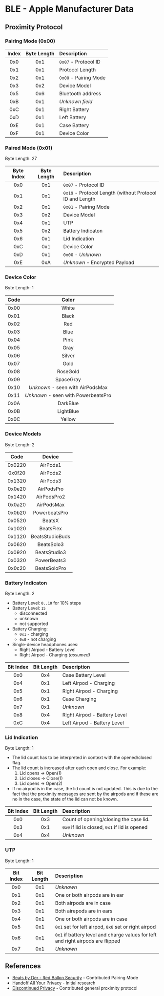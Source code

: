 # BLE - Apple Manufacturer Data

## Proximity Protocol

### Pairing Mode (0x00)

| Index | Byte Length | Description |
|:-----:|:-----------:|:------------|
| 0x0 | 0x1 | `0x07` - Protocol ID |
| 0x1 | 0x1 | Protocol Length |
| 0x2 | 0x1 | `0x00` - Pairing Mode |
| 0x3 | 0x2 | Device Model |
| 0x5 | 0x6 | Bluetooth address |
| 0xB | 0x1 | *Unknown field* |
| 0xC | 0x1 | Right Battery |
| 0xD | 0x1 | Left Battery |
| 0xE | 0x1 | Case Battery |
| 0xF | 0x1 | Device Color |


### Paired Mode (0x01)

Byte Length: 27

| Byte Index | Byte Length | Description |
|:----------:|:-----------:|:------------|
| 0x0 | 0x1 | `0x07` - Protocol ID |
| 0x1 | 0x1 | `0x19` - Protocol Length (without Protocol ID and Length|
| 0x2 | 0x1 | `0x01` - Pairing Mode |
| 0x3 | 0x2 | Device Model |
| 0x4 | 0x1 | UTP |
| 0x5 | 0x2 | Battery Indicaton |
| 0x6 | 0x1 | Lid Indication |
| 0xC | 0x1 | Device Color |
| 0xD | 0x1 | `0x00` - *Unknown* |
| 0xE | 0xA | *Unknown* - Encrypted Payload |


### Device Color

Byte Length: 1

| Code | Color |
|:----:|:-----:|
| 0x00 | White |
| 0x01 | Black |
| 0x02 | Red |
| 0x03 | Blue |
| 0x04 | Pink |
| 0x05 | Gray |
| 0x06 | Silver |
| 0x07 | Gold |
| 0x08 | RoseGold |
| 0x09 | SpaceGray |
| 0x10 | *Unknown* - seen with AirPodsMax |
| 0x11 | *Unknown* - seen with PowerbeatsPro |
| 0x0A | DarkBlue |
| 0x0B | LightBlue |
| 0x0C | Yellow |

### Device Models

Byte Length: 2

| Code | Device |
|:----:|:------:|
| 0x0220 | AirPods1 |
| 0x0f20 | AirPods2 |
| 0x1320 | AirPods3 |
| 0x0e20 | AirPodsPro |
| 0x1420 | AirPodsPro2 | 
| 0x0a20 | AirPodsMax |
| 0x0b20 | PowerbeatsPro |
| 0x0520 | BeatsX |
| 0x1020 | BeatsFlex |
| 0x1120 | BeatsStudioBuds |
| 0x0620 | BeatsSolo3 |
| 0x0920 | BeatsStudio3 |
| 0x0320 | PowerBeats3 |
| 0x0c20 | BeatsSoloPro |

### Battery Indicaton

Byte Length: 2

* Battery Level: `0..10` for 10% steps
* Battery Level: `15`
  * disconnected
  * unknown
  * not supported
* Battery Charging: 
  * `0x1` - charging
  * `0x0` - not charging
* Single-device headphones uses:
  * Right Airpod - Battery Level
  * Right Airpod - Charging *(assumed)*

| Bit Index | Bit Length | Description |
|:---------:|:----------:|:------------|
| 0x0 | 0x4 | Case Battery Level |
| 0x4 | 0x1 | Left Airpod - Charging |
| 0x5 | 0x1 | Right Airpod - Charging |
| 0x6 | 0x1 | Case Charging |
| 0x7 | 0x1 | *Unknown* |
| 0x8 | 0x4 | Right Airpod - Battery Level |
| 0xC | 0x4 | Left Airpod - Battery Level  |


### Lid Indication

Byte Length: 1

* The lid count has to be interpreted in context with the opened/closed flag.
* The lid count is increased after each open and close. For example:
  1. Lid opens -> Open(1)
  2. Lid closes -> Close(1)
  3. Lid opens -> Open(2)
* If no airpod is in the case, the lid count is not updated. This is due to the fact that the 
  proximity messages are sent by the airpods and if these are no in the case, the state of the lid can not be known.

| Bit Index | Bit Length | Description |
|:---------:|:----------:|:------------|
| 0x0 | 0x3 | Count of opening/closing the case lid. |
| 0x3 | 0x1 | `0x0` if lid is closed, `0x1` if lid is opened |
| 0x4 | 0x4 | *Unknown* |


### UTP

Byte Length: 1

| Bit Index | Bit Length | Description |
|:---------:|:----------:|:------------|
| 0x0 | 0x1 | *Unknown* |
| 0x1 | 0x1 | One or both airpods are in ear |
| 0x2 | 0x1 | Both airpods are in case |
| 0x3 | 0x1 | Both airepods are in ears |
| 0x4 | 0x1 | One or both airpods are in case |
| 0x5 | 0x1 | `0x1` set for left airpod, `0x0` set or right airpod |
| 0x6 | 0x1 | `0x1` if battery level and charge values for left and right airpods are flipped |
| 0x7 | 0x1 | *Unknown* |

## References

* [Beats by Der - Red Ballon Security](https://redballoonsecurity.com/baets/) - Contributed Pairing Mode
* [Handoff All Your Privacy](https://petsymposium.org/2019/files/papers/issue4/popets-2019-0057.pdf) - Initial research
* [Discontinued Privacy](https://petsymposium.org/2020/files/papers/issue1/popets-2020-0003.pdf) - Contributed general proximity protocol 